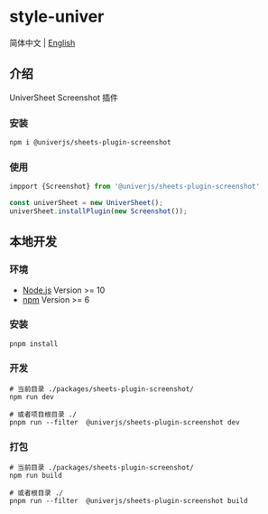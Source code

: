 # style-univer

简体中文 | [English](./README.md)

## 介绍

UniverSheet Screenshot 插件

### 安装

```bash
npm i @univerjs/sheets-plugin-screenshot
```

### 使用

```js
impport {Screenshot} from '@univerjs/sheets-plugin-screenshot'

const univerSheet = new UniverSheet();
univerSheet.installPlugin(new Screenshot());
```

## 本地开发

### 环境

-   [Node.js](https://nodejs.org/en/) Version >= 10
-   [npm](https://www.npmjs.com/) Version >= 6

### 安装

```
pnpm install
```

### 开发

```
# 当前目录 ./packages/sheets-plugin-screenshot/
npm run dev

# 或者项目根目录 ./
pnpm run --filter  @univerjs/sheets-plugin-screenshot dev
```

### 打包

```
# 当前目录 ./packages/sheets-plugin-screenshot/
npm run build

# 或者根目录 ./
pnpm run --filter  @univerjs/sheets-plugin-screenshot build
```
